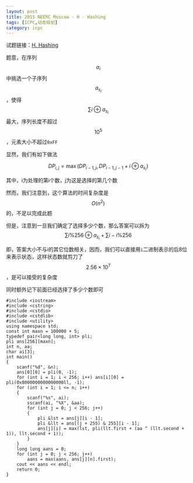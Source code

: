 ```yaml
---
layout: post
title: 2015 NEERC Moscow - H - Hashing
tags: [ICPC,动态规划]
category: icpc
---
```


试题链接：<a href="http://codeforces.com/gym/100792/problem/H">H. Hashing</a>

题意，在序列$${a_i}$$中挑选一个子序列$${a_{s_i}}$$，使得$$\sum i \oplus a_{s_i}$$最大，序列长度不超过$$10^5$$，元素大小不超过<code>0xFF</code>

显然，我们有如下做法

$$DP_{i, j} = \max(DP_{i-1, j}, DP_{i-1, j-1} + i \oplus a_{s_i})$$

其中，i为处理的第i个数，j为这是选择的第几个数

然而，我们注意到，这个算法的时间复杂度是$$O(n^2)$$的，不足以完成此题

但是，注意到一旦我们确定了选择多少个数，那么答案可以拆为$$\sum i \% 256 \oplus a_{s_i} + \sum i - i \% 256$$

即，答案大小不与i的其它位数相关，因而，我们可以直接用<code>i</code>二进制表示的后8位来表示状态，这样状态数就剪刀了$$2.56 \times 10^7$$，是可以接受的复杂度

同时额外记下前面已经选择了多少个数即可

<pre><code>#include &lt;iostream&gt;
#include &lt;cstring&gt;
#include &lt;cstdio&gt;
#include &lt;cstdlib&gt;
#include &lt;utility&gt;
using namespace std;
const int maxn = 100000 + 5;
typedef pair&lt;long long, int&gt; pli;
pli ans[256][maxn];
int n, aa;
char ai[3];
int main()
{
    scanf("%d", &amp;n);
    ans[0][0] = pli(0, -1);
    for (int i = 1; i &lt; 256; i++) ans[i][0] = pli(0x8000000000000000ll, -1);
    for (int i = 1; i &lt;= n; i++)
    {
        scanf("%s", ai);
        sscanf(ai, "%X", &amp;aa);
        for (int j = 0; j &lt; 256; j++)
        {
            pli &amp;lst = ans[j][i - 1];
            pli &amp;llt = ans[(j + 255) &amp; 255][i - 1];
            ans[j][i] = max(lst, pli(llt.first + (aa ^ (llt.second + 1)), llt.second + 1));
        }
    }
    long long aans = 0;
    for (int j = 0; j &lt; 256; j++)
        aans = max(aans, ans[j][n].first);
    cout &lt;&lt; aans &lt;&lt; endl;
    return 0;
}
</code></pre>